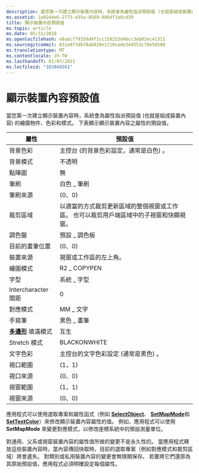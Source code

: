 ```yaml
---
description: 當您第一次建立顯示裝置內容時，系統會為屬性指派預設值 (也就是組成裝置內容) 的繪圖物件、色彩和模式。
ms.assetid: 1a9244e6-2773-435a-8569-806df3a0cd39
title: 顯示裝置內容預設值
ms.topic: article
ms.date: 05/31/2018
ms.openlocfilehash: e8abcf79339d4f1cc158253d46cc3eb02ec41311
ms.sourcegitcommit: 831e8f3db78ab820e1710cede244553c70e50500
ms.translationtype: MT
ms.contentlocale: zh-TW
ms.lasthandoff: 01/07/2021
ms.locfileid: "103848561"
---
```

# <a name="display-device-context-defaults"></a>顯示裝置內容預設值

當您第一次建立顯示裝置內容時，系統會為屬性指派預設值 (也就是組成裝置內容) 的繪圖物件、色彩和模式。 下表顯示顯示裝置內容之屬性的預設值。



| 屬性                             | 預設值                                                                                                                                 |
|---------------------------------------|-----------------------------------------------------------------------------------------------------------------------------------------------|
| 背景色彩                      | 主控台 (的背景色彩設定，通常是白色) 。                                                                               |
| 背景模式                       | 不透明                                                                                                                                        |
| 點陣圖                                | 無                                                                                                                                          |
| 筆刷                                 | 白色 \_ 筆刷                                                                                                                                  |
| 筆刷來源                          |  (0、0)                                                                                                                                          |
| 裁剪區域                       | 以適當的方式裁剪更新區域的整個視窗或工作區。 也可以裁剪用戶端區域中的子視窗和快顯視窗。 |
| 調色盤                               | 預設 \_ 調色板                                                                                                                              |
| 目前的畫筆位置                  |  (0、0)                                                                                                                                          |
| 裝置來源                         | 視窗或工作區的左上角。                                                                                           |
| 繪圖模式                          | R2 \_ COPYPEN                                                                                                                                   |
| 字型                                  | 系統 \_ 字型                                                                                                                                  |
| Intercharacter 間距                | 0                                                                                                                                             |
| 對應模式                          | MM \_ 文字                                                                                                                                      |
| 手寫筆                                   | 黑色 \_ 畫筆                                                                                                                                    |
| [**多邊形**](/windows/desktop/api/Wingdi/nf-wingdi-polygon) 填滿模式 | 互生                                                                                                                                     |
| Stretch 模式                          | BLACKONWHITE                                                                                                                                  |
| 文字色彩                            | 主控台的文字色彩設定 (通常是黑色) 。                                                                                     |
| 視口範圍                       |  (1，1)                                                                                                                                          |
| 視口來源                       |  (0、0)                                                                                                                                          |
| 視窗範圍                         |  (1，1)                                                                                                                                          |
| 視窗來源                         |  (0、0)                                                                                                                                          |



 

應用程式可以使用選取專案和屬性函式（例如 [**SelectObject**](/windows/desktop/api/Wingdi/nf-wingdi-selectobject)、 [**SetMapMode**](/windows/desktop/api/Wingdi/nf-wingdi-setmapmode)和 [**SetTextColor**](/windows/desktop/api/Wingdi/nf-wingdi-settextcolor)）來修改顯示裝置內容屬性的值。 例如，應用程式可以使用 **SetMapMode** 來變更對應模式，以修改座標系統中的預設測量單位。

對通用、父系或視窗裝置內容的屬性值所做的變更不是永久性的。 當應用程式釋放這些裝置內容時，當內容傳回快取時，目前的選取專案（例如對應模式和裁剪區域）將會遺失。 對類別或私用裝置內容的變更會無限期保存。 若要將它們還原為其原始預設值，應用程式必須明確設定每個屬性。

 

 



